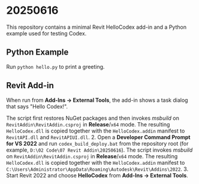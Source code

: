 # 20250616

This repository contains a minimal Revit HelloCodex add-in and a Python example used for testing Codex.

## Python Example
Run `python hello.py` to print a greeting.

## Revit Add-in
When run from **Add-Ins -> External Tools**, the add-in shows a task dialog that says "Hello Codex!".

   The script first restores NuGet packages and then invokes *msbuild* on
   `RevitAddin\RevitAddin.csproj` in **Release**/`x64` mode. The resulting
   `HelloCodex.dll` is copied together with the `HelloCodex.addin` manifest to
   `RevitAPI.dll` and `RevitAPIUI.dll`.
2. Open a **Developer Command Prompt for VS 2022** and run
   `codex_build_deploy.bat` from the repository root (for example,
   `D:\02 Code\07 Revit Addin\20250616`).
   The script invokes *msbuild* on `RevitAddin\RevitAddin.csproj` in
   **Release**/`x64` mode. The resulting `HelloCodex.dll` is copied together
   with the `HelloCodex.addin` manifest to
   `C:\Users\Administrator\AppData\Roaming\Autodesk\Revit\Addins\2022`.
3. Start Revit 2022 and choose **HelloCodex** from **Add-Ins -> External Tools**.

